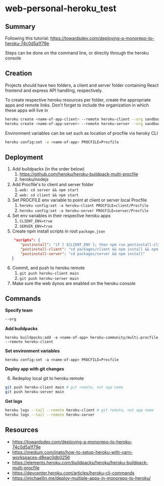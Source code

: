 # web-personal-heroku_test

## Summary

Following this tutorial: https://towardsdev.com/deploying-a-monorepo-to-heroku-74c0d5a1f79e

Steps can be done on the command line, or directly through the heroku console

## Creation
Projects should have two folders, a client and server folder containing React frontend and express API handling, respectively.

To create respective heroku resources per folder, create the appropriate apps and remote links. Don't forget to include the organization in which these apps will live in

```bash
heroku create <name-of-app-client> --remote heroku-client --org sandbox
heroku create <name-of-app-server> --remote heroku-server --org sandbox
```

Environment variables can be set such as location of procfile via heroky CLI

```bash
heroku config:set -a <name-of-app> PROCFILE=Procfile
```

## Deployment
1. Add buildpacks (in the order below)
   1. https://github.com/heroku/heroku-buildpack-multi-procfile
   2. heroku/nodejs
2. Add Procfile's to client and server folder
   1. `web: cd server && npm start`
   2. `web: cd client && npm start`
3. Set PROCFILE env variable to point at client or server local Procfile
   1. `heroku config:set -a heroku-client PROCFILE=client/Procfile` 
   2. `heroku config:set -a heroku-server PROCFILE=server/Procfile` 
4. Set env variables in their respective heroku apps
   1. `CLIENT_ENV=true`
   2. `SERVER_ENV=true`
5. Create npm install scripts in root `package.json`
```json
    "scripts": {
       "postinstall": "if [ $CLIENT_ENV ]; then npm run postinstall-client; elif [ $SERVER_ENV ]; then npm run postinstall-server; else echo no environment detected, please set CLIENT_ENV or SERVER_ENV; fi",
       "postinstall-client": "cd packages/client && npm install && npm run build",
       "postinstall-server": "cd packages/server && npm install"
   }
```
6. Commit, and push to heroku remote
   1. `git push heroku-client main`
   2. `git push heroku-server main`
7. Make sure the web dynos are enabled on the heroku console

## Commands

**Specify team**

```bash
--org 
```

**Add buildpacks**

```
heroku buildpacks:add -a <name-of-app> heroku-community/multi-procfile --remote heroku-client
```

**Set environment variables**

```
heroku config:set -a <name-of-app> PROCFILE=Procfile
```

**Deploy app with git changes**

6. Redeploy local git to heroku remote
```bash
git push heroku-client main # git remote, not app name
git push heroku-server main
```

**Get logs**
```bash
heroku logs --tail --remote heroku-client # git remote, not app name
heroku logs --tail --remote heroku-server
```

## Resources
- https://towardsdev.com/deploying-a-monorepo-to-heroku-74c0d5a1f79e
- https://medium.com/inato/how-to-setup-heroku-with-yarn-workspaces-d8eac0db0256
- https://elements.heroku.com/buildpacks/heroku/heroku-buildpack-multi-procfile
- https://devcenter.heroku.com/articles/heroku-cli-commands
- https://michaellin.me/deploy-multiple-apps-in-monorepo-to-heroku/

<!--
## Setup

- Ask admin to be invited to Heroku teams (sandbox, nextiles)
- Install heroku CLI
- Download heroku multi-app buildpack

```bash
heroku create --buildpack https://github.com/heroku/heroku-buildpack-multi-procfile.git
```

```bash
heroku create --buildpack https://github.com/lstoll/heroku-buildpack-monorepo.git
```

## Steps

Following heroku multi-procfile [documentation](https://elements.heroku.com/buildpacks/heroku/heroku-buildpack-multi-procfile)

1. Create git app with `client/` and `server/` folders
2. Create 2 remotes using the --remote and --org flag
```bash
heroku create sandbox-gs-client --remote heroku-client --org sandbox
heroku create sandbox-gs-server --remote heroku-server --org sandbox
```
3. Create `Procfile` for both folders
```bash
web: node server.js # or whatever to starrt
```
4. Deploy both two separate heroku remotes
```bash
heroku buildpacks:add -a sandbox-gs-client heroku-community/multi-procfile --remote heroku-client
heroku buildpacks:add -a sandbox-gs-server heroku-community/multi-procfile --remote heroku-server
```
5. Link `Procfiles`
```bash
# heroku config:set -a sandbox-gs-client PROCFILE=client/Procfile
# heroku config:set -a sandbox-gs-server PROCFILE=server/Procfile
heroku config:set -a sandbox-gs-client PROCFILE=Procfile
heroku config:set -a sandbox-gs-server PROCFILE=Procfile
```
6. Redeploy local git to heroku remote
```bash
# git push heroku-client HEAD:main
# git push heroku-server HEAD:main
git push heroku-client main
git push heroku-server main
```
7. Check deployment
```bash
heroku logs --tail --remote heroku-client
heroku logs --tail --remote heroku-server
```

You can also test locally by specifying the `Procfile`

```bash
heroku local -f client/Procfile
heroku local -f server/Procfile
```

Note that the server runs default on port 5000, use the `-p` flag to change it

If the above doesn't work, create a Procfile at the root and force the dyno to run

```bash
heroku ps:scale client=1 --remote heroku-client
heroku ps:scale server=1 --remote heroku-server
```

In trouble, remove buildpacks and redo

```bash
# remove buildpack
heroku buildpacks:clear --remote heroku-client
heroku buildpacks:clear --remote heroku-server

# add nodejs buildpack
heroku buildpacks:set heroku/nodejs --remote heroku-server
heroku buildpacks:set heroku/nodejs --remote heroku-server
```
-->